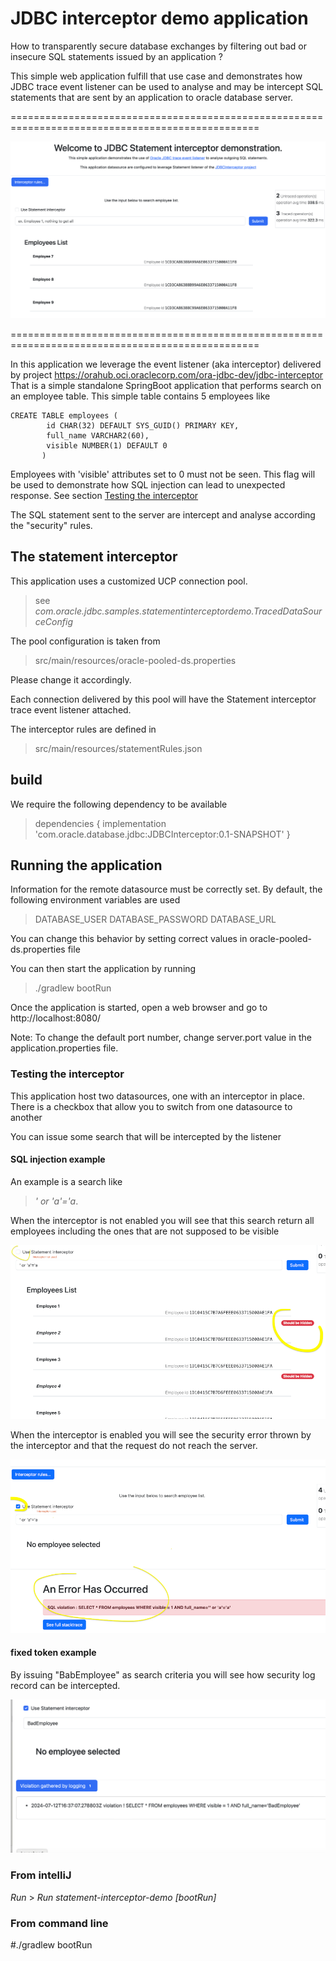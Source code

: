 # JDBC interceptor demo application

How to transparently secure database exchanges by filtering out bad or insecure SQL statements
issued by an application ?

This simple web application fulfill that use case and demonstrates how JDBC trace event listener
can be used to analyse and may be intercept SQL statements that are sent by an application
to oracle database server. 

=================================================================================================

![Screenshot of a demo application](assets/img/demoapp.png)

=================================================================================================

In this application we leverage the event listener (aka interceptor) delivered by project
https://orahub.oci.oraclecorp.com/ora-jdbc-dev/jdbc-interceptor
That is a simple standalone SpringBoot application that performs search
on an employee table. This simple table contains 5 employees like

```oracle-sql
CREATE TABLE employees (
        id CHAR(32) DEFAULT SYS_GUID() PRIMARY KEY,
        full_name VARCHAR2(60),
        visible NUMBER(1) DEFAULT 0
       )
```

Employees with 'visible' attributes set to 0 must not be seen. This flag will be 
used to demonstrate how SQL injection can lead to unexpected response.
See section [Testing the interceptor]()

The SQL statement sent to the server are intercept and analyse according the "security" rules.

## The statement interceptor

This application uses a customized UCP connection pool.
> see _com.oracle.jdbc.samples.statementinterceptordemo.TracedDataSourceConfig_


The pool configuration is taken from
> src/main/resources/oracle-pooled-ds.properties

Please change it accordingly.

Each connection delivered by this pool will have the Statement
interceptor trace event listener  attached. 

The interceptor rules are defined in 
> src/main/resources/statementRules.json

## build 

We require the following dependency to be available

>dependencies {
>    implementation 'com.oracle.database.jdbc:JDBCInterceptor:0.1-SNAPSHOT'
>}

## Running the application

Information for the remote datasource must be correctly set.
By default, the following environment variables are used
> DATABASE_USER
> DATABASE_PASSWORD 
> DATABASE_URL

You can change this behavior by setting correct values in oracle-pooled-ds.properties file 

You can then start the application by running
> ./gradlew bootRun

Once the application is started, open a web browser and go to
http://localhost:8080/

Note: 
    To change the default port number, change server.port value in the 
    application.properties file.

### Testing the interceptor
This application host two datasources, one with an interceptor in place.
There is a checkbox that allow you to switch from one datasource to another


You can issue some search that will be intercepted by the listener

#### SQL injection example
An example is a search like 
>_' or 'a'='a_. 

When the interceptor is not enabled you will see that this search return all 
employees including the ones that are not supposed to be visible 

![SQL injection not intercepted](assets/img/injection_1.png)

When the interceptor is enabled you will see the security error thrown
by the interceptor and that the request do not reach the server.

![SQL injection not intercepted](assets/img/injection_2.png)

#### fixed token example

By issuing "BabEmployee" as search criteria you will see how security log record  can be intercepted.

![token sample](assets/img/token_1.png)

### From intelliJ 
_Run_ > _Run statement-interceptor-demo [bootRun]_ 
### From command line
#./gradlew bootRun
